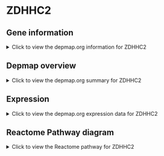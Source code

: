 <h1>ZDHHC2</h1>

<h2>Gene information</h2>
<details>
  <summary>Click to view the depmap.org information for ZDHHC2</summary>
  <p><a href="https://depmap.org/portal/gene/ZDHHC2?tab=about" target="_BLANK">Open page in a new tab...</a></p>
  <iframe src="https://depmap.org/portal/gene/ZDHHC2?tab=about" style="border:none;width:100%;height:800px"></iframe>
</details>

<h2>Depmap overview</h2>
<details>
  <summary>Click to view the depmap.org summary for ZDHHC2</summary>
  <p><a href="https://depmap.org/portal/gene/ZDHHC2?tab=overview" target="_BLANK">Open page in a new tab...</a></p>
  <iframe src="https://depmap.org/portal/gene/ZDHHC2?tab=overview" style="border:none;width:100%;height:800px"></iframe>
</details>

<h2>Expression</h2>
<details>
  <summary>Click to view the depmap.org expression data for ZDHHC2</summary>
  <p><a href="https://depmap.org/portal/gene/ZDHHC2?tab=characterization" target="_BLANK">Open page in a new tab...</a></p>
  <iframe src="https://depmap.org/portal/gene/ZDHHC2?tab=characterization" style="border:none;width:100%;height:800px"></iframe>
</details>



<h2>Reactome Pathway diagram</h2>
<details>
  <summary>Click to view the Reactome pathway for ZDHHC2</summary>
  <p><a href="https://reactome.org/PathwayBrowser/#/R-HSA-5683826" target="_BLANK">Open page in a new tab...</a></p>
  <p>Surfactant metabolism</p>
<iframe src="https://reactome.org/PathwayBrowser/#/R-HSA-5683826" style="border:none;width:100%;height:800px"></iframe>
</details>



